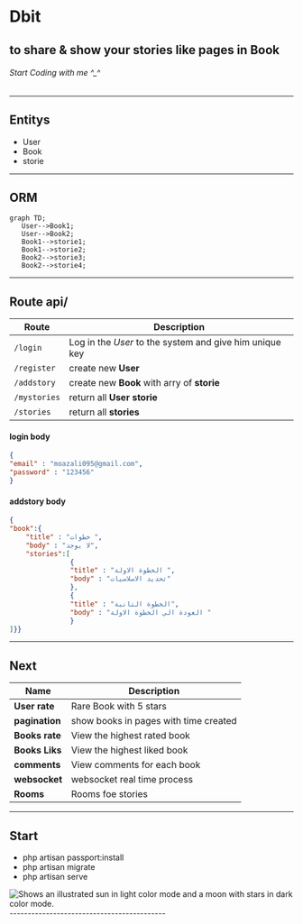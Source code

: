 # Dbit
## to share & show your stories like pages in Book
###### Start Coding with me ^_^
--------------------------------------------
 ## Entitys
- User
- Book
- storie
 ------------------------------------------
 ## ORM
 ```mermaid
graph TD;
    User-->Book1;
    User-->Book2;
    Book1-->storie1;
    Book1-->storie2;
    Book2-->storie3;
    Book2-->storie4;
```
-------------------------------------------
## Route api/
| **Route** | Description |
| --- | --- |
| `/login` | Log in the *User* to the system and give him unique key |
| `/register` | create new **User**  |
| `/addstory` | create new **Book** with arry of **storie**  |
| `/mystories` | return all **User**  **storie**  |  
| `/stories` | return all **stories**  | 

#### login body
```json
{
"email" : "moazali095@gmail.com",
"password" : "123456"
}
```

#### addstory body
 
```json
{  
"book":{
    "title" : "خطوات ",
    "body" : "لا يوجد",
    "stories":[ 
               {
               "title" : "الخطوة الاولة ",
               "body" : "تحديد الاسلاسيات"
               },
               {
               "title" : "الخطوة التانية",
               "body" : "العودة الي الخطوة الاولة " 
               }
]}}
```
-------------------------------------------
## Next
| **Name** | Description |
| --- | --- |
| **User rate** | Rare Book with 5 stars |
| **pagination** | show books in pages with time created |
| **Books rate** | View the highest rated book  |
| **Books Liks** | View the highest liked book  |
| **comments** | View comments for each book  |
| **websocket** | websocket real time process  |
| **Rooms** | Rooms foe stories |

-------------------------------------------
## Start
- php artisan passport:install
- php artisan migrate
- php artisan serve

<picture>
  <source media="(prefers-color-scheme: dark)" srcset="https://user-images.githubusercontent.com/25423296/163456776-7f95b81a-f1ed-45f7-b7ab-8fa810d529fa.png">
  <source media="(prefers-color-scheme: light)" srcset="https://user-images.githubusercontent.com/25423296/163456779-a8556205-d0a5-45e2-ac17-42d089e3c3f8.png">
  <img alt="Shows an illustrated sun in light color mode and a moon with stars in dark color mode." src="https://user-images.githubusercontent.com/25423296/163456779-a8556205-d0a5-45e2-ac17-42d089e3c3f8.png">
</picture>
-------------------------------------------


